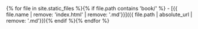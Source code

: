 {% for file in site.static_files %}{% if file.path contains 'book/' %} - [{{ file.name | remove: 'index.html' | remove: '.md'}}]({{ file.path | absolute_url | remove: '.md'}}){% endif %}{% endfor %}